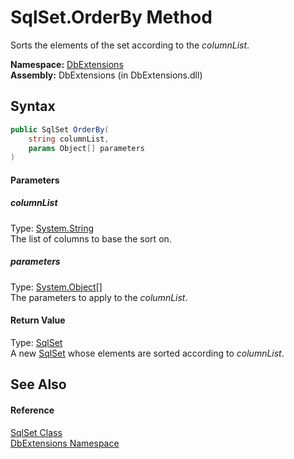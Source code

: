 SqlSet.OrderBy Method
=====================
Sorts the elements of the set according to the *columnList*.

**Namespace:** [DbExtensions][1]  
**Assembly:** DbExtensions (in DbExtensions.dll)

Syntax
------

```csharp
public SqlSet OrderBy(
	string columnList,
	params Object[] parameters
)
```

#### Parameters

##### *columnList*
Type: [System.String][2]  
The list of columns to base the sort on.

##### *parameters*
Type: [System.Object][3][]  
The parameters to apply to the *columnList*.

#### Return Value
Type: [SqlSet][4]  
A new [SqlSet][4] whose elements are sorted according to *columnList*.

See Also
--------

#### Reference
[SqlSet Class][4]  
[DbExtensions Namespace][1]  

[1]: ../README.md
[2]: http://msdn.microsoft.com/en-us/library/s1wwdcbf
[3]: http://msdn.microsoft.com/en-us/library/e5kfa45b
[4]: README.md